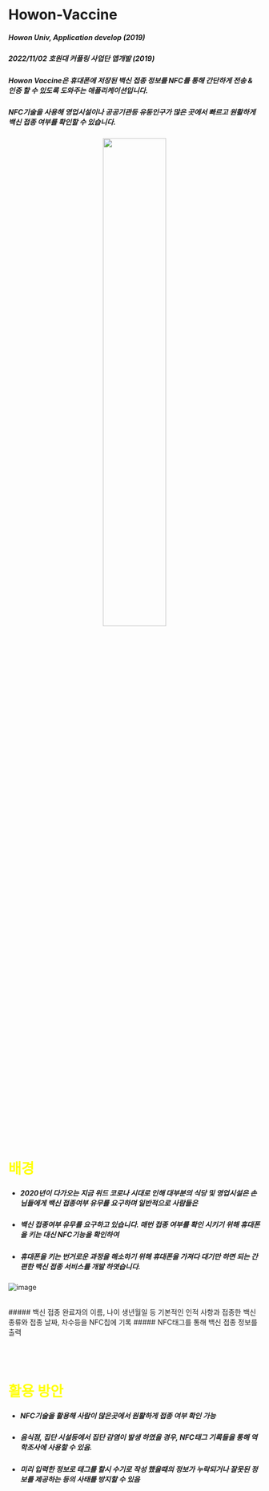 # Howon-Vaccine
##### Howon Univ, Application develop (2019)
##### 2022/11/02 호원대 커플링 사업단 앱개발 (2019)
##### Howon Vaccine은 휴대폰에 저장된 백신 접종 정보를 NFC를 통해 간단하게 전송 & 인증 할 수 있도록 도와주는 애플리케이션입니다.
##### NFC기술을 사용해 영업시설이나 공공기관등 유동인구가 많은 곳에서 빠르고 원활하게 백신 접종 여부를 확인할 수 있습니다.
<p align="center">
<img src=https://user-images.githubusercontent.com/118334518/232955426-dc02f0c2-49de-48d8-8a49-067882a69bc2.jpg width="50%" height="50%"> </p>
</br></br>



# <span style="color:yellow">배경</span>
+ ##### 2020년이 다가오는 지금 위드 코로나 시대로 인해 대부분의 식당 및 영업시설은 손님들에게 백신 접종여부 유무를 요구하며 일반적으로 사람들은
+ ##### 백신 접종여부 유무를 요구하고 있습니다. 매번 접종 여부를 확인 시키기 위해 휴대폰을 키는 대신 NFC기능을 확인하여
+ ##### 휴대폰을 키는 번거로운 과정을 해소하기 위해 휴대폰을 가져다 대기만 하면 되는 간편한 백신 접종 서비스를 개발 하엿습니다.

![image](https://user-images.githubusercontent.com/118334518/232956218-0fcb3880-136e-4dd8-b983-97471bbb151a.png)

</br>
##### 백신 접종 완료자의 이름, 나이 생년월일 등 기본적인 인적 사항과 접종한 백신 종류와 접종 날짜, 차수등을 NFC칩에 기록
##### NFC태그를 통해 백신 접종 정보를 출력

</br></br>

# <span style="color:yellow">활용 방안</span>
+ ##### NFC기술을 활용해 사람이 많은곳에서 원활하게 접종 여부 확인 가능
+ ##### 음식점, 집단 시설등에서 집단 감염이 발생 하였을 경우, NFC태그 기록들을 통해 역학조사에 사용할 수 있음.
+ ##### 미리 입력한 정보로 태그를 할시 수기로 작성 했을때의 정보가 누락되거나 잘못된 정보를 제공하는 등의 사태를 방지할 수 있음







